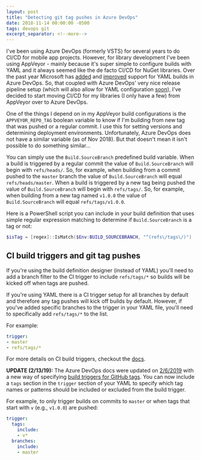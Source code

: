 ```yaml
---
layout: post
title: "Detecting git tag pushes in Azure DevOps"
date: 2018-11-14 00:00:00 -0500
tags: devops git
excerpt_separator: <!--more-->
---
```


I've been using Azure DevOps (formerly VSTS) for several years to do CI/CD for mobile app projects. However, for library development I've been using AppVeyor - mainly because it's super simple to configure builds with YAML and it always seemed like the de facto CI/CD for NuGet libraries. Over the past year Microsoft has <a href="https://docs.microsoft.com/en-us/azure/devops/release-notes/2017/nov-28-vsts#configuration-as-code-yaml-builds-in-public-preview-build-tagimgrelease-notes-tagbuildpng" target="_blank">added</a> and <a href="https://docs.microsoft.com/en-us/azure/devops/release-notes/2018/apr-16-vsts#trigger-ci-builds-from-yaml" target="_blank">improved</a> support for YAML builds in Azure DevOps. So, that coupled with Azure DevOps' very nice release pipeline setup (which will also allow for YAML configuration <a href="https://docs.microsoft.com/en-us/azure/devops/release-notes/#2018-q4" target="_blank">soon</a>), I've decided to start moving CI/CD for my libraries (I only have a few) from AppVeyor over to Azure DevOps.

One of the things I depend on in my AppVeyor build configurations is the `APPVEYOR_REPO_TAG` boolean variable to know if I'm building from new tag that was pushed or a regular commit. I use this for setting versions and determining deployment environments. Unfortunately, Azure DevOps does not have a similar variable (as of Nov 2018). But that doesn't mean it isn't possible to do something similar...

<!--more-->

You can simply use the `Build.SourceBranch` predefined build variable. When a build is triggered by a regular commit the value of `Build.SourceBranch` will begin with `refs/heads/`. So, for example, when building from a commit pushed to the `master` branch the value of `Build.SourceBranch` will equal `refs/heads/master`. When a build is triggered by a new tag being pushed the value of `Build.SourceBranch` will begin with `refs/tags/`. So, for example, when building from a new tag named `v1.0.0` the value of `Build.SourceBranch` will equal `refs/tags/v1.0.0`.

Here is a PowerShell script you can include in your build definition that uses simple regular expression matching to determine if `Build.SourceBranch` is a tag or not:

```powershell
$isTag = [regex]::IsMatch($Env:BUILD_SOURCEBRANCH, "^(refs\/tags\/)")
```

## CI build triggers and git tag pushes
If you're using the build definition designer (instead of YAML) you'll need to add a branch filter to the CI trigger to include `refs/tags/*` so builds will be kicked off when tags are pushed.

If you're using YAML there is a CI trigger setup for all branches by default and therefore any tag pushes will kick off builds by default. However, if you've added specific branches to the trigger in your YAML file, you'll need to specifically add `refs/tags/*` to the list.

For example:

```yaml
trigger:
- master
- refs/tags/*
```

For more details on CI build triggers, checkout the <a href="https://docs.microsoft.com/en-us/azure/devops/pipelines/build/triggers?view=vsts&tabs=yaml" target="_blank">docs</a>.

**UPDATE (2/13/19):** The Azure DevOps docs were updated on <a href="https://github.com/MicrosoftDocs/vsts-docs/commit/2614956d4a51991410df691fb867be4d3a467365#diff-b9f6d5e6b4486314d13200341675d79b" target="_blank">2/6/2019</a> with a new way of specifying <a href="https://docs.microsoft.com/en-us/azure/devops/pipelines/repos/github?view=azure-devops#trigger-builds-for-github-tags" target="_blank">build triggers for GitHub tags</a>. You can now include a `tags` section in the `trigger` section of your YAML to specify which tag names or patterns should be included or excluded from the build trigger.

For example, to only trigger builds on commits to `master` or when tags that start with `v` (e.g., `v1.0.0`) are pushed:

```yaml
trigger:
  tags:
    include:
    - v*
  branches:
    include:
    - master
```